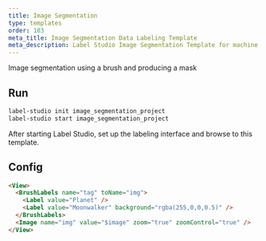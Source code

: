 ```yaml
---
title: Image Segmentation
type: templates
order: 103
meta_title: Image Segmentation Data Labeling Template
meta_description: Label Studio Image Segmentation Template for machine learning and data science data labeling projects.
---
```


Image segmentation using a brush and producing a mask

## Run

```bash
label-studio init image_segmentation_project
label-studio start image_segmentation_project
```

After starting Label Studio, set up the labeling interface and browse to this template.

## Config 

```html
<View>
  <BrushLabels name="tag" toName="img">
    <Label value="Planet" />
    <Label value="Moonwalker" background="rgba(255,0,0,0.5)" />
  </BrushLabels>
  <Image name="img" value="$image" zoom="true" zoomControl="true" />
</View>
```
